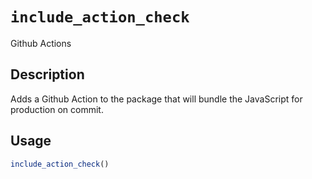 # `include_action_check`

Github Actions


## Description

Adds a Github Action to the package that will bundle
 the JavaScript for production on commit.


## Usage

```r
include_action_check()
```


